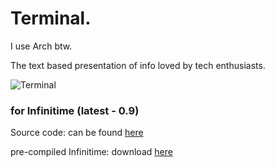 # Terminal.
I use Arch btw.

The text based presentation of info loved by tech enthusiasts.

![Terminal](https://raw.githubusercontent.com/ZephyrLabs/Watchfaces/gh-pages/docs/Terminal/Terminal.png "Terminal")

### for Infinitime (latest - 0.9)
Source code: can be found [here](https://raw.githubusercontent.com/ZephyrLabs/Watchfaces/gh-pages/docs/Terminal/Terminal.cpp)

pre-compiled Infinitime: download [here](https://github.com/ZephyrLabs/Watchfaces/raw/gh-pages/docs/Terminal/pinetime-mcuboot-app-dfu(terminal).zip)
